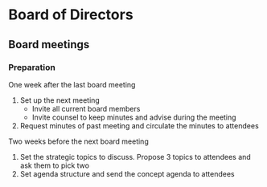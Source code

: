 # Board of Directors

## Board meetings

### Preparation

One week after the last board meeting

1. Set up the next meeting
   - Invite all current board members
   - Invite counsel to keep minutes and advise during the meeting
1. Request minutes of past meeting and circulate the minutes to attendees

Two weeks before the next board meeting

1. Set the strategic topics to discuss. Propose 3 topics to attendees and ask them to pick two
1. Set agenda structure and send the concept agenda to attendees

